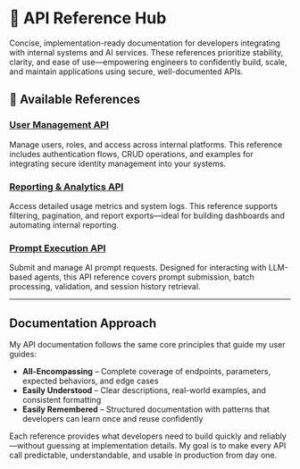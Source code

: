 # 🧩 API Reference Hub

Concise, implementation-ready documentation for developers integrating with internal systems and AI services. These references prioritize stability, clarity, and ease of use—empowering engineers to confidently build, scale, and maintain applications using secure, well-documented APIs.

## 📂 Available References

### **[User Management API](https://github.com/CRollins6020/CRollins6020/blob/main/API-Documentation/User%20Management.md)**

Manage users, roles, and access across internal platforms. This reference includes authentication flows, CRUD operations, and examples for integrating secure identity management into your systems.

### **[Reporting & Analytics API](https://github.com/CRollins6020/CRollins6020/blob/main/API-Documentation/reporting-api.md)**

Access detailed usage metrics and system logs. This reference supports filtering, pagination, and report exports—ideal for building dashboards and automating internal reporting.

### **[Prompt Execution API](https://github.com/CRollins6020/CRollins6020/blob/main/API-References/prompt-execution-api.md)**

Submit and manage AI prompt requests. Designed for interacting with LLM-based agents, this API reference covers prompt submission, batch processing, validation, and session history retrieval.

---

## Documentation Approach

My API documentation follows the same core principles that guide my user guides:

- **All-Encompassing** – Complete coverage of endpoints, parameters, expected behaviors, and edge cases  
- **Easily Understood** – Clear descriptions, real-world examples, and consistent formatting  
- **Easily Remembered** – Structured documentation with patterns that developers can learn once and reuse confidently

Each reference provides what developers need to build quickly and reliably—without guessing at implementation details. My goal is to make every API call predictable, understandable, and usable in production from day one.
